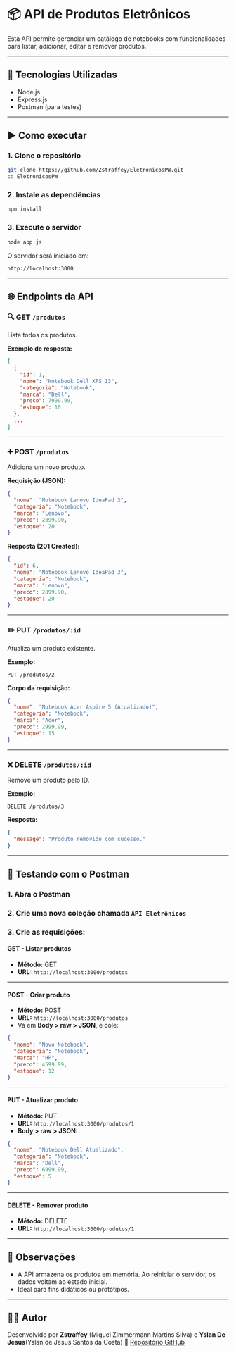 # 📦 API de Produtos Eletrônicos

Esta API permite gerenciar um catálogo de notebooks com funcionalidades para listar, adicionar, editar e remover produtos.

---

## 🔧 Tecnologias Utilizadas

* Node.js
* Express.js
* Postman (para testes)

---

## ▶️ Como executar

### 1. Clone o repositório

```bash
git clone https://github.com/Zstraffey/EletronicosPW.git
cd EletronicosPW
```

### 2. Instale as dependências

```bash
npm install
```

### 3. Execute o servidor

```bash
node app.js
```

O servidor será iniciado em:

```
http://localhost:3000
```

---

## 🌐 Endpoints da API

### 🔍 GET `/produtos`

Lista todos os produtos.

**Exemplo de resposta:**

```json
[
  {
    "id": 1,
    "nome": "Notebook Dell XPS 13",
    "categoria": "Notebook",
    "marca": "Dell",
    "preco": 7999.99,
    "estoque": 10
  },
  ...
]
```

---

### ➕ POST `/produtos`

Adiciona um novo produto.

**Requisição (JSON):**

```json
{
  "nome": "Notebook Lenovo IdeaPad 3",
  "categoria": "Notebook",
  "marca": "Lenovo",
  "preco": 2899.90,
  "estoque": 20
}
```

**Resposta (201 Created):**

```json
{
  "id": 6,
  "nome": "Notebook Lenovo IdeaPad 3",
  "categoria": "Notebook",
  "marca": "Lenovo",
  "preco": 2899.90,
  "estoque": 20
}
```

---

### ✏️ PUT `/produtos/:id`

Atualiza um produto existente.

**Exemplo:**

```
PUT /produtos/2
```

**Corpo da requisição:**

```json
{
  "nome": "Notebook Acer Aspire 5 (Atualizado)",
  "categoria": "Notebook",
  "marca": "Acer",
  "preco": 2999.99,
  "estoque": 15
}
```

---

### ❌ DELETE `/produtos/:id`

Remove um produto pelo ID.

**Exemplo:**

```
DELETE /produtos/3
```

**Resposta:**

```json
{
  "message": "Produto removido com sucesso."
}
```

---

## 🧪 Testando com o Postman

### 1. Abra o Postman

### 2. Crie uma nova coleção chamada `API Eletrônicos`

### 3. Crie as requisições:

#### GET - Listar produtos

* **Método:** GET
* **URL:** `http://localhost:3000/produtos`

---

#### POST - Criar produto

* **Método:** POST
* **URL:** `http://localhost:3000/produtos`
* Vá em **Body > raw > JSON**, e cole:

```json
{
  "nome": "Novo Notebook",
  "categoria": "Notebook",
  "marca": "HP",
  "preco": 4599.99,
  "estoque": 12
}
```

---

#### PUT - Atualizar produto

* **Método:** PUT
* **URL:** `http://localhost:3000/produtos/1`
* **Body > raw > JSON:**

```json
{
  "nome": "Notebook Dell Atualizado",
  "categoria": "Notebook",
  "marca": "Dell",
  "preco": 6999.99,
  "estoque": 5
}
```

---

#### DELETE - Remover produto

* **Método:** DELETE
* **URL:** `http://localhost:3000/produtos/1`

---

## 💾 Observações

* A API armazena os produtos em memória. Ao reiniciar o servidor, os dados voltam ao estado inicial.
* Ideal para fins didáticos ou protótipos.

---

## 👨‍💻 Autor

Desenvolvido por **Zstraffey** (Miguel Zimmermann Martins Silva) e **Yslan De Jesus**(Yslan de Jesus Santos da Costa)
🔗 [Repositório GitHub](https://github.com/Zstraffey/EletronicosPW)
